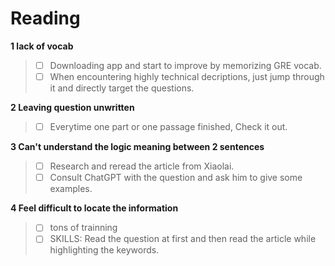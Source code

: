 # Reading 

**1 lack of vocab** 

> - [ ] Downloading app and start to improve by memorizing GRE vocab.
> - [ ] When encountering highly technical decriptions, just jump through it and directly target the questions.

**2 Leaving question unwritten**

> - [ ] Everytime one part or one passage finished, Check it out.

**3 Can't understand the logic meaning between 2 sentences**

> - [ ] Research and reread the article from Xiaolai.
> - [ ] Consult ChatGPT with the question and ask him to give some examples.

**4 Feel difficult to locate the information**

> - [ ] tons of trainning
> - [ ] SKILLS: Read the question at first and then read the article while highlighting the keywords.